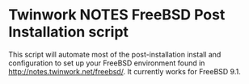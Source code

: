 # Twinwork NOTES FreeBSD Post Installation script

This script will automate most of the post-installation install and configuration to set up your FreeBSD environment found in http://notes.twinwork.net/freebsd/. It currently works for FreeBSD 9.1.